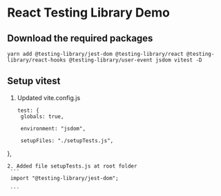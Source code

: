 # React Testing Library Demo

## Download the required packages 

```
yarn add @testing-library/jest-dom @testing-library/react @testing-library/react-hooks @testing-library/user-event jsdom vitest -D 
```


## Setup vitest

1. Updated vite.config.js
   ```
   test: {
    globals: true,

    environment: "jsdom",

    setupFiles: "./setupTests.js",
  },
   ```
2. Added file setupTests.js at root folder
    ```
    import "@testing-library/jest-dom";

    ```
